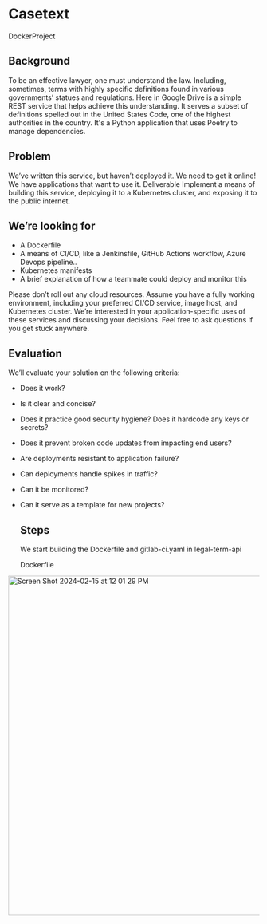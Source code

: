 # Casetext
DockerProject

## Background
To be an effective lawyer, one must understand the law. Including, sometimes, terms with highly specific
definitions found in various governments’ statues and regulations.
Here in Google Drive is a simple REST service that helps achieve this understanding. It serves a
subset of definitions spelled out in the United States Code, one of the highest authorities in the country.
It's a Python application that uses Poetry to manage dependencies.

## Problem
We’ve written this service, but haven’t deployed it. We need to get it online! We have applications that
want to use it.
Deliverable
Implement a means of building this service, deploying it to a Kubernetes cluster, and exposing it to the
public internet.

## We’re looking for
- A Dockerfile
- A means of CI/CD, like a Jenkinsfile, GitHub Actions workflow, Azure Devops pipeline..
- Kubernetes manifests
- A brief explanation of how a teammate could deploy and monitor this

Please don’t roll out any cloud resources. Assume you have a fully working environment, including your
preferred CI/CD service, image host, and Kubernetes cluster. We’re interested in your
application-specific uses of these services and discussing your decisions.
Feel free to ask questions if you get stuck anywhere.

## Evaluation
We’ll evaluate your solution on the following criteria:
- Does it work?
- Is it clear and concise?
- Does it practice good security hygiene? Does it hardcode any keys or secrets?
- Does it prevent broken code updates from impacting end users?
- Are deployments resistant to application failure?
- Can deployments handle spikes in traffic?
- Can it be monitored?
- Can it serve as a template for new projects?

  ## Steps

  We start building the Dockerfile and gitlab-ci.yaml in legal-term-api

  Dockerfile
 <img width="681" alt="Screen Shot 2024-02-15 at 12 01 29 PM" src="https://github.com/OksanaLevchenko/Casetext/assets/114625801/25650129-109f-46b2-9d86-5195dffe9e7f">
